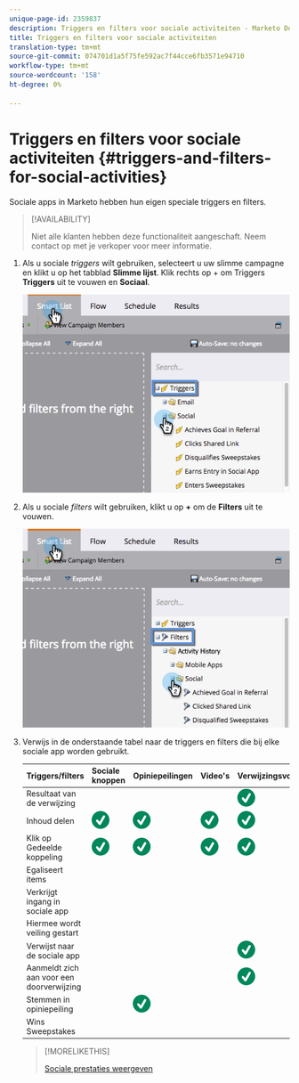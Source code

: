 ```yaml
---
unique-page-id: 2359837
description: Triggers en filters voor sociale activiteiten - Marketo Docs - Productdocumentatie
title: Triggers en filters voor sociale activiteiten
translation-type: tm+mt
source-git-commit: 074701d1a5f75fe592ac7f44cce6fb3571e94710
workflow-type: tm+mt
source-wordcount: '158'
ht-degree: 0%

---
```



# Triggers en filters voor sociale activiteiten {#triggers-and-filters-for-social-activities}

Sociale apps in Marketo hebben hun eigen speciale triggers en filters.

>[!AVAILABILITY]
>
>Niet alle klanten hebben deze functionaliteit aangeschaft. Neem contact op met je verkoper voor meer informatie.

1. Als u sociale _triggers_ wilt gebruiken, selecteert u uw slimme campagne en klikt u op het tabblad **Slimme lijst**. Klik rechts op + om Triggers **Triggers** uit te vouwen en **Sociaal**.

   ![](assets/image2015-4-23-11-22-39.png)

1. Als u sociale _filters_ wilt gebruiken, klikt u op **+** om de **Filters** uit te vouwen.

   ![](assets/two-282-29.png)

1. Verwijs in de onderstaande tabel naar de triggers en filters die bij elke sociale app worden gebruikt.

   | Triggers/filters | Sociale knoppen | Opiniepeilingen | Video&#39;s | Verwijzingsvoorstellen | Krenkte |
   |---|---|---|---|---|---|
   | Resultaat van de verwijzing |  |  |  | ![(tik)](assets/check.svg) |  |
   | Inhoud delen | ![(tik)](assets/check.svg) | ![(tik)](assets/check.svg) | ![(tik)](assets/check.svg) | ![(tik)](assets/check.svg) | ![(tik)](assets/check.svg) |
   | Klik op Gedeelde koppeling | ![(tik)](assets/check.svg) | ![(tik)](assets/check.svg) | ![(tik)](assets/check.svg) | ![(tik)](assets/check.svg) | ![(tik)](assets/check.svg) |
   | Egaliseert items |  |  |  |  | ![(tik)](assets/check.svg) |
   | Verkrijgt ingang in sociale app |  |  |  |  | ![(tik)](assets/check.svg) |
   | Hiermee wordt veiling gestart |  |  |  |  | ![(tik)](assets/check.svg) |
   | Verwijst naar de sociale app |  |  |  | ![(tik)](assets/check.svg) | ![(tik)](assets/check.svg) |
   | Aanmeldt zich aan voor een doorverwijzing |  |  |  | ![(tik)](assets/check.svg) |  |
   | Stemmen in opiniepeiling |  | ![(tik)](assets/check.svg) |  |  |  |
   | Wins Sweepstakes |  |  |  |  | ![(tik)](assets/check.svg) |

   >[!MORELIKETHIS]
   >
   >[Sociale prestaties weergeven](/help/marketo/product-docs/demand-generation/social/social-functions/view-social-performance.md)
